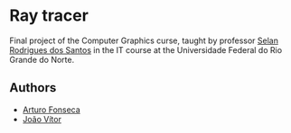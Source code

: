 # Ray tracer

Final project of the Computer Graphics curse, taught by professor <a href="https://sigaa.ufrn.br/sigaa/public/docente/portal.jsf?siape=2497950">Selan Rodrigues dos Santos</a> in the IT course at the Universidade Federal do Rio Grande do Norte.

## Authors
* <a href="https://github.com/arturo32">Arturo Fonseca</a>
* <a href="https://github.com/JohnVithor">João Vítor</a>

